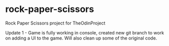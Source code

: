 # rock-paper-scissors

Rock Paper Scissors project for TheOdinProject

Update 1 - Game is fully working in console, created new git branch to work on adding a UI to the game. Will also clean up some of the original code.